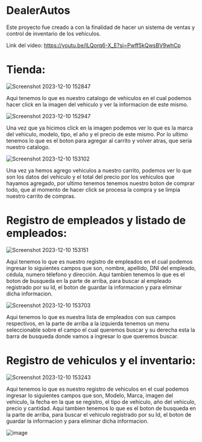 # DealerAutos
Este proyecto fue creado a con la finalidad de hacer un sistema de ventas y control de inventario de los vehiculos.

Link del video: https://youtu.be/ILQorq6-X_E?si=Pwff5kQwsBV9whCp

# Tienda:
![Screenshot 2023-12-10 152847](https://github.com/Kissland64/DealerAutos/assets/132521167/914f3fc8-506e-4c95-aede-567e024ddc96)

Aqui tenemos lo que es nuestro catalogo de vehiculos en el
cual podemos hacer click en la imagen del vehiculo y ver la informacion de este mismo.

![Screenshot 2023-12-10 152947](https://github.com/Kissland64/DealerAutos/assets/132521167/fae10bd7-06e3-49b2-9fe7-34ec700ff7a9)

Una vez que ya hicimos click en la imagen podemos ver lo que es
la marca del vehiculo, modelo, tipo, el año y el precio de este mismo.
Por lo ultimo tenemos lo que es el boton para agregar al carrito y volver atras, que seria nuestro catalogo.

![Screenshot 2023-12-10 153102](https://github.com/Kissland64/DealerAutos/assets/132521167/cb1fe82d-f27a-4b15-9823-cab751f92b69)

Una vez ya hemos agrego vehiculos a nuestro carrito, podemos ver lo que son los datos del vehiculo
y el total del precio por los vehiculos que hayamos agregado, por ultimo tenemos tenemos nuestro boton
de comprar todo, que al momento de hacer click se procesa la compra y se limpia nuestro carrito de compras.

# Registro de empleados y listado de empleados:
![Screenshot 2023-12-10 153151](https://github.com/Kissland64/DealerAutos/assets/132521167/14cffbaa-b46d-444e-a951-cc101f07f27d)

Aqui tenemos lo que es nuestro registro de empleados en el cual podemos ingresar lo siguientes campos que son, nombre, apellido,
DNI del empleado, cédula, numero télefono y dirección. Aqui tambien tenemos lo que es el boton de busqueda en la parte de arriba,
para buscar al empleado registrado por su Id, el boton de guardar la informacion y para eliminar dicha informacion.

![Screenshot 2023-12-10 153703](https://github.com/Kissland64/DealerAutos/assets/132521167/d8e0be10-00d0-48a4-8d3c-d9868243682f)

Aqui tenemos lo que es nuestra lista de empleados con sus campos respectivos, en la parte de arriba a la izquierda tenemos un
menu seleccionable sobre el campo el cual queremos buscar y su derecha esta la barra de busqueda donde vamos a ingresar lo que queremos buscar.

# Registro de vehiculos y el inventario:
![Screenshot 2023-12-10 153243](https://github.com/Kissland64/DealerAutos/assets/132521167/b8033f21-1c4e-4779-ab49-9e19485f6393)

Aqui tenemos lo que es nuestro registro de vehiculos en el cual podemos ingresar lo siguientes campos que son, Modelo, Marca,
imagen del vehiculo, la fecha en la que se registro, el tipo de vehiculo, año del vehiculo, precio y cantidad. Aqui tambien tenemos lo que es el boton de busqueda en la parte de arriba,
para buscar el vehiculo registrado por su Id, el boton de guardar la informacion y para eliminar dicha informacion.

![image](https://github.com/Kissland64/DealerAutos/assets/132521167/d8e16ca4-2c28-4151-9e17-4ea6a2c25b21)

